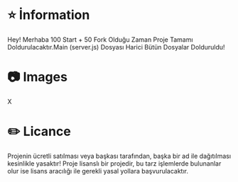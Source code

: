 # ⭐ İnformation

Hey! Merhaba 100 Start + 50 Fork Olduğu Zaman Proje Tamamı Doldurulacaktır.Main (server.js) Dosyası Harici Bütün Dosyalar Dolduruldu!

# 📷 Images

X

# ✏️ Licance

Projenin ücretli satılması veya başkası tarafından, başka bir ad ile dağıtılması kesinlikle yasaktır! Proje lisanslı bir projedir, bu tarz işlemlerde bulunanlar olur ise lisans aracılığı ile gerekli yasal yollara başvurulacaktır.
